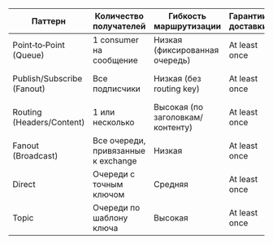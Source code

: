 | Паттерн                    | Количество получателей              | Гибкость маршрутизации           | Гарантии доставки | Типовые сценарии                              |
| -------------------------- | ----------------------------------- | -------------------------------- | ----------------- | --------------------------------------------- |
| Point‑to‑Point (Queue)     | 1 consumer на сообщение             | Низкая (фиксированная очередь)   | At least once     | Очереди задач, распределение заданий          |
| Publish/Subscribe (Fanout) | Все подписчики                      | Низкая (без routing key)         | At least once     | Широковещательные события, логирование        |
| Routing (Headers/Content)  | 1 или несколько                     | Высокая (по заголовкам/контенту) | At least once     | Интеграционная шина, контент‑фильтрация       |
| Fanout (Broadcast)         | Все очереди, привязанные к exchange | Низкая                           | At least once     | Кэш‑инвалидация, live‑обновления              |
| Direct                     | Очереди с точным ключом             | Средняя                          | At least once     | Командные шины, точная маршрутизация          |
| Topic                      | Очереди по шаблону ключа            | Высокая                          | At least once     | Event bus для микросервисов, сложные подписки |


